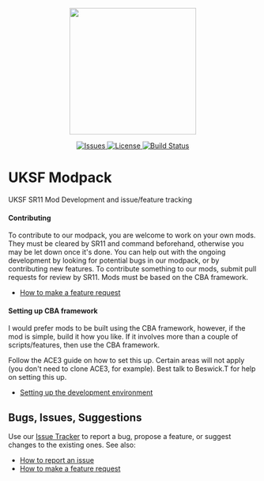 <p align="center">
    <img src="https://github.com/uksf/modpack/blob/master/assets/logos/uksfSource.png" width="256">
</p>
<p align="center">
    <a href="https://github.com/uksf/modpack/issues">
        <img src="https://img.shields.io/github/issues/uksf/modpack.svg?style=flat-square&label=Issues" alt="Issues">
    </a>
    <a href="https://github.com/uksf/modpack/blob/master/LICENSE">
        <img src="https://img.shields.io/badge/license-GPLv3-blue.svg?style=flat-square&label=License" alt="License">
    </a>
    <a href="https://github.com/uksf/modpack/actions?workflow=Arma">
        <img src="https://img.shields.io/endpoint.svg?url=https%3A%2F%2Factions-badge.atrox.dev%2Fuksf%2Fmodpack%2Fbadge&style=flat-square&label=Build" alt="Build Status" />
    </a>
</p>

# UKSF Modpack

UKSF SR11 Mod Development and issue/feature tracking

#### Contributing

To contribute to our modpack, you are welcome to work on your own mods.
They must be cleared by SR11 and command beforehand, otherwise you may be let
down once it's done. You can help out with the ongoing development by looking
for potential bugs in our modpack, or by contributing new features. To
contribute something to our mods, submit pull requests for review by SR11. Mods
must be based on the CBA framework.

- [How to make a feature request](https://github.com/uksf/modpack/wiki/How-to-make-a-feature-request)

#### Setting up CBA framework

I would prefer mods to be built using the CBA framework, however, if the mod is
simple, build it how you like. If it involves more than a couple of
scripts/features, then use the CBA framework.

Follow the ACE3 guide on how to set this up. Certain areas will not apply (you
don't need to clone ACE3, for example). Best talk to Beswick.T for help on
setting this up.

- [Setting up the development environment](http://ace3mod.com/wiki/development/setting-up-the-development-environment.html)

## Bugs, Issues, Suggestions

Use our [Issue Tracker](https://github.com/uksf/modpack/issues) to report a bug,
propose a feature, or suggest changes to the existing ones. See also:

- [How to report an issue](https://github.com/uksf/modpack/wiki/How-to-report-an-issue)
- [How to make a feature request](https://github.com/uksf/modpack/wiki/How-to-make-a-feature-request)
